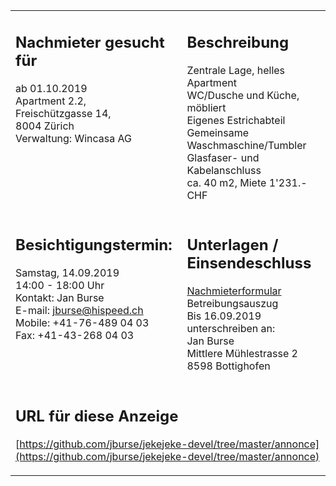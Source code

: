 <table border="0">
<tr valign="top">
<td>
<h2>Nachmieter gesucht für</h2>

ab 01.10.2019<br/>
Apartment 2.2,<br/>
Freischützgasse 14,<br/>
8004 Zürich<br/>
Verwaltung: Wincasa AG
</td>
<td>
<h2>Beschreibung</h2>

Zentrale Lage, helles Apartment<br/>
WC/Dusche und Küche, möbliert<br/>
Eigenes Estrichabteil<br/>
Gemeinsame Waschmaschine/Tumbler<br/>
Glasfaser- und Kabelanschluss<br/>
ca. 40 m2, Miete 1'231.- CHF
</td>
</tr>
<tr valign="top">
<td>
<h2>Besichtigungstermin:</h2>

Samstag, 14.09.2019<br/>
14:00 - 18:00 Uhr<br/>
Kontakt: Jan Burse<br/>
E-mail: jburse@hispeed.ch<br/>
Mobile: +41-76-489 04 03<br/>
Fax: +41-43-268 04 03
</td>
<td>
<h2>Unterlagen / Einsendeschluss</h2>

[Nachmieterformular](https://github.com/jburse/jekejeke-devel/raw/master/annonce/nachmieter_freischuetz.pdf)<br/>
Betreibungsauszug<br/>
Bis 16.09.2019 unterschreiben an:<br/>
Jan Burse<br/>
Mittlere Mühlestrasse 2<br/>
8598 Bottighofen
</td>
</tr>
<tr>
<td colspan="2">
<h2>URL für diese Anzeige</h2>

[https://github.com/jburse/jekejeke-devel/tree/master/annonce](https://github.com/jburse/jekejeke-devel/tree/master/annonce)
</td>
</tr>
</table>